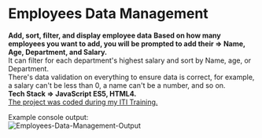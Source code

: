 # Employees Data Management
**Add, sort, filter, and display employee data**
**Based on how many employees you want to add, you will be prompted to add their => Name, Age, Department, and Salary.**\
It can filter for each department's highest salary and sort by Name, age, or Department.\
There's data validation on everything to ensure data is correct, for example, a salary can't be less than 0, a name can't be a number, and so on.\
**Tech Stack => JavaScript ES5, HTML4.**\
<ins>The project was coded during my ITI Training.</ins>

Example console output:\
![Employees-Data-Management-Output](https://github.com/user-attachments/assets/456654d9-b4e3-44e0-8d64-12f87e542f06)
